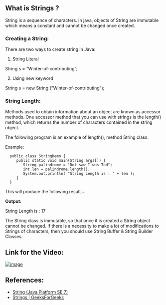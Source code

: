 ## What is Strings ?

String is a sequence of characters. In java, objects of String are immutable which means a constant and cannot be changed once created.

### Creating a String:

There are two ways to create string in Java:
1. String Literal

  String s = “Winter-of-contributing”;

2. Using new keyword

  String s = new String ("Winter-of-contributing”);
  
### String Length:

Methods used to obtain information about an object are known as accessor methods. One accessor method that you can use with strings is the length() method, which returns the number of characters contained in the string object.

The following program is an example of length(), method String class.

Example:

```
  public class StringDemo {
     public static void main(String args[]) {
        String palindrome = "Dot saw I was Tod";
        int len = palindrome.length();
        System.out.println( "String Length is : " + len );
     }
  }
```  

This will produce the following result −

**Output:**

String Length is : 17

The String class is immutable, so that once it is created a String object cannot be changed. If there is a necessity to make a lot of modifications to Strings of characters, then you should use String Buffer & String Builder Classes.

## Link for the Video:

[![image](https://user-images.githubusercontent.com/62233992/136839592-b7190d50-c9b2-41e0-bc87-80c4c2d0fa58.png)](https://youtu.be/mWeRcNseryw)

## References:

* [String (Java Platform SE 7)](https://docs.oracle.com/javase/7/docs/api/java/lang/String.html)
* [Strings | GeeksForGeeks](https://www.geeksforgeeks.org/strings-in-java/#:~:text=Strings%20in%20Java%20are%20Objects,entirely%20new%20String%20is%20created)
